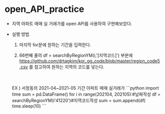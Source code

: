 # open_API_practice
- 지역 아파트 매매 실 거래가를 open API를 사용하여 구현해보았다.

- 실행 방법<br>
    1. 마지막 for문에 원하는 기간을 입력한다.<br> 

    2. 66번째 줄의 df = searchByRegionYM(i,'[지역코드]') 부분에 https://github.com/drtagkim/kor_gg_code/blob/master/region_code5.csv 를 참고하여 원하는 지역의 코드를 넣는다.
    <br>
    <br>
    EX ) 서정동의 2021-04~2021-05 기간 아파트 매매 실거래가
        ```python 
            import time
            sum = pd.DataFrame()
            for i in range(202104, 202105):#날짜작성
                df = searchByRegionYM(i'41220')#지역코드작성 
                sum = sum.append(df)
                time.sleep(10)
         ```